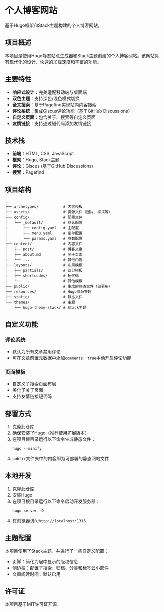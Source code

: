 # 个人博客网站

基于Hugo框架和Stack主题构建的个人博客网站。

## 项目概述

本项目是使用Hugo静态站点生成器和Stack主题创建的个人博客网站。该网站具有现代化的设计、快速的加载速度和丰富的功能。

## 主要特性

- **响应式设计**：完美适配移动端与桌面端
- **双色主题**：支持深色/浅色模式切换
- **全文搜索**：基于Pagefind实现站内内容搜索
- **评论系统**：集成Giscus评论功能（基于GitHub Discussions）
- **自定义页面**：包含关于、搜索等自定义页面
- **友情链接**：支持通过短代码添加友情链接

## 技术栈

- **前端**：HTML, CSS, JavaScript
- **框架**：Hugo, Stack主题
- **评论**：Giscus (基于GitHub Discussions)
- **搜索**：Pagefind

## 项目结构

```
.
├── archetypes/           # 内容模板
├── assets/               # 资源文件（图片、样式等）
├── config/               # 配置文件
│   └── _default/         # 默认配置
│       ├── config.yaml   # 主配置
│       ├── menu.yaml     # 菜单配置
│       └── params.yaml   # 参数配置
├── content/              # 内容文件
│   ├── post/             # 博客文章
│   ├── about.md          # 关于页面
│   └── ...               # 其他内容
├── layouts/              # 布局模板
│   ├── partials/         # 部分模板
│   ├── shortcodes/       # 短代码
│   └── ...               # 其他模板
├── public/               # 生成的静态文件（部署用）
├── resources/            # Hugo资源管理
├── static/               # 静态文件
└── themes/               # 主题
    └── hugo-theme-stack/ # Stack主题
```

## 自定义功能

### 评论系统

- 默认为所有文章禁用评论
- 可在文章前置元数据中添加`comments: true`手动开启评论功能

### 页面模板

- 自定义了搜索页面布局
- 美化了关于页面
- 支持友情链接短代码

## 部署方式

1. 克隆此仓库
2. 确保安装了Hugo（推荐使用扩展版本）
3. 在项目根目录运行以下命令生成静态文件：
   ```
   hugo --minify
   ```
4. `public`文件夹中的内容即为可部署的静态网站文件

## 本地开发

1. 克隆此仓库
2. 安装Hugo
3. 在项目根目录运行以下命令启动开发服务器：
   ```
   hugo server -D
   ```
4. 在浏览器访问`http://localhost:1313`

## 主题配置

本项目使用了Stack主题，并进行了一些自定义配置：

- 页脚：简化为居中显示的版权信息
- 侧边栏：配置了搜索、归档、分类和标签云小部件
- 文章阅读时间：默认启用

## 许可证

本项目基于MIT许可证开源。 